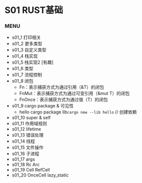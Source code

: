 # S01 RUST基础

### MENU
- s01_1 打印相关
- s01_2 更多类型
- s01_3 自定义类型
- s01_4 栈实现
- s01_5 栈实现2  [有趣]
- s01_6 类型
- s01_7 流程控制
- s01_8 闭包
    - Fn：表示捕获方式为通过引用（&T）的闭包
    - FnMut：表示捕获方式为通过可变引用（&mut T）的闭包
    - FnOnce：表示捕获方式为通过值（T）的闭包
- s01_9 cargo package & 可见性 
    - hello cargo package lib`cargo new --lib hello`  // 创建依赖
- s01_10 super & self
- s01_11 作用域规则
- s01_12 lifetime
- s01_13 错误处理
- s01_14 线程
- s01_15 文件操作
- s01_16 子进程
- s01_17 args
- s01_18 Rc Arc
- s01_19 Cell RefCell  
- s01_20 OnceCell lazy_static
 